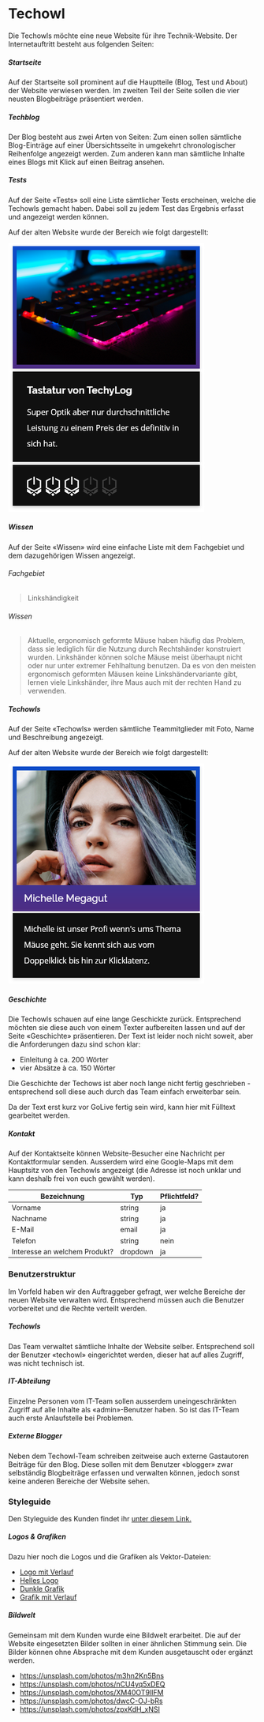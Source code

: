 # Techowl
Die Techowls möchte eine neue Website für ihre Technik-Website. Der Internetauftritt besteht aus folgenden Seiten:

##### Startseite
Auf der Startseite soll prominent auf die Hauptteile (Blog, Test und About) der Website verwiesen werden. Im zweiten Teil der Seite sollen die vier neusten Blogbeiträge präsentiert werden.

##### Techblog
Der Blog besteht aus zwei Arten von Seiten: Zum einen sollen sämtliche Blog-Einträge auf einer Übersichtsseite in umgekehrt chronologischer Reihenfolge angezeigt werden. Zum anderen kann man sämtliche Inhalte eines Blogs mit Klick auf einen Beitrag ansehen.

##### Tests
Auf der Seite «Tests» soll eine Liste sämtlicher Tests erscheinen, welche die Techowls gemacht haben. Dabei soll zu jedem Test das Ergebnis erfasst und angezeigt werden können.

Auf der alten Website wurde der Bereich wie folgt dargestellt:

![Darstellung Tests - alte Website](src/old_test.png)

##### Wissen
Auf der Seite «Wissen» wird eine einfache Liste mit dem Fachgebiet und dem dazugehörigen Wissen angezeigt.

###### Fachgebiet
> Linkshändigkeit

###### Wissen
> Aktuelle, ergonomisch geformte Mäuse haben häufig das Problem, dass sie lediglich für die Nutzung durch Rechtshänder konstruiert wurden. Linkshänder können solche Mäuse meist überhaupt nicht oder nur unter extremer Fehlhaltung benutzen. Da es von den meisten ergonomisch geformten Mäusen keine Linkshändervariante gibt, lernen viele Linkshänder, ihre Maus auch mit der rechten Hand zu verwenden.

##### Techowls
Auf der Seite «Techowls» werden sämtliche Teammitglieder mit Foto, Name und Beschreibung angezeigt.

Auf der alten Website wurde der Bereich wie folgt dargestellt:

![Darstellung Team - alte Website](src/old_team.png)

##### Geschichte
Die Techowls schauen auf eine lange Geschickte zurück. Entsprechend möchten sie diese auch von einem Texter aufbereiten lassen und auf der Seite «Geschichte» präsentieren. Der Text ist leider noch nicht soweit, aber die Anforderungen dazu sind schon klar:

* Einleitung à ca. 200 Wörter
* vier Absätze à ca. 150 Wörter

Die Geschichte der Techows ist aber noch lange nicht fertig geschrieben  - entsprechend soll diese auch durch das Team einfach erweiterbar sein.

Da der Text erst kurz vor GoLive fertig sein wird, kann hier mit Fülltext gearbeitet werden.

##### Kontakt
Auf der Kontaktseite können Website-Besucher eine Nachricht per Kontaktformular senden. Ausserdem wird eine Google-Maps mit dem Hauptsitz von den Techowls angezeigt (die Adresse ist noch unklar und kann deshalb frei von euch gewählt werden).

| Bezeichnung                       | Typ      | Pflichtfeld? |
|-----------------------------------|----------|-------------|
| Vorname                           | string   | ja          |
| Nachname                          | string   | ja          |
| E-Mail                             | email    | ja          |
| Telefon | string | nein          |
| Interesse an welchem Produkt?                        | dropdown | ja        |

### Benutzerstruktur
Im Vorfeld haben wir den Auftraggeber gefragt, wer welche Bereiche der neuen Website verwalten wird. Entsprechend müssen auch die Benutzer vorbereitet und die Rechte verteilt werden.

##### Techowls
Das Team verwaltet sämtliche Inhalte der Website selber. Entsprechend soll der Benutzer «techowl» eingerichtet werden, dieser hat auf alles Zugriff, was nicht technisch ist.

##### IT-Abteilung
Einzelne Personen vom IT-Team sollen ausserdem uneingeschränkten Zugriff auf alle Inhalte als «admin»-Benutzer haben. So ist das IT-Team auch erste Anlaufstelle bei Problemen.

##### Externe Blogger
Neben dem Techowl-Team schreiben zeitweise auch externe Gastautoren Beiträge für den Blog. Diese sollen mit dem Benutzer «blogger» zwar selbständig Blogbeiträge erfassen und verwalten können, jedoch sonst keine anderen Bereiche der Website sehen.

### Styleguide
Den Styleguide des Kunden findet ihr [unter diesem Link.](../src/Styleguide%20Techowls.pdf)

##### Logos & Grafiken
Dazu hier noch die Logos und die Grafiken als Vektor-Dateien:

* [Logo mit Verlauf](src/logo_gradient.svg)
* [Helles Logo](src/logo_white.svg)
* [Dunkle Grafik](src/figure_dark.svg)
* [Grafik mit Verlauf](src/figure_gradiant.svg)

##### Bildwelt
Gemeinsam mit dem Kunden wurde eine Bildwelt erarbeitet. Die auf der Website eingesetzten Bilder sollten in einer ähnlichen Stimmung sein. Die Bilder können ohne Absprache mit dem Kunden ausgetauscht oder ergänzt werden.

* https://unsplash.com/photos/m3hn2Kn5Bns
* https://unsplash.com/photos/nCU4yq5xDEQ
* https://unsplash.com/photos/XM40OT9lIFM
* https://unsplash.com/photos/dwcC-OJ-bRs
* https://unsplash.com/photos/zpxKdH_xNSI
